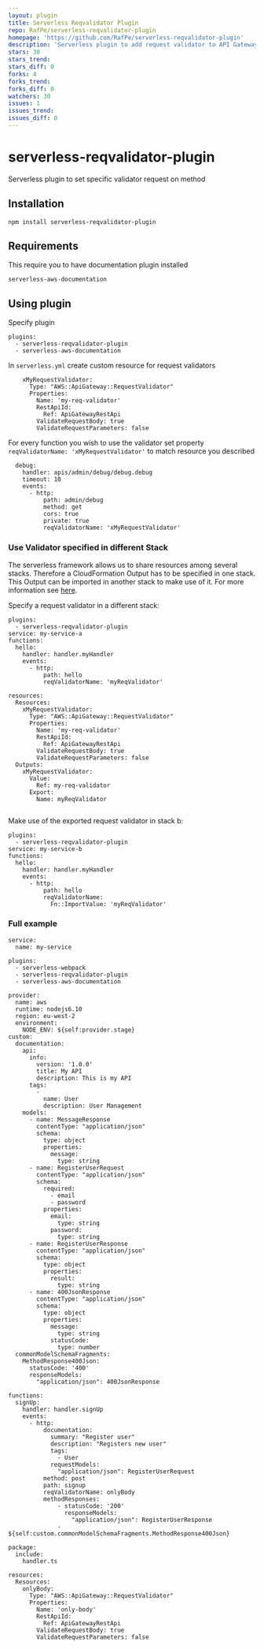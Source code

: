 ```yaml
---
layout: plugin
title: Serverless Reqvalidator Plugin
repo: RafPe/serverless-reqvalidator-plugin
homepage: 'https://github.com/RafPe/serverless-reqvalidator-plugin'
description: 'Serverless plugin to add request validator to API Gateway methods'
stars: 30
stars_trend: 
stars_diff: 0
forks: 4
forks_trend: 
forks_diff: 0
watchers: 30
issues: 1
issues_trend: 
issues_diff: 0
---
```



# serverless-reqvalidator-plugin
Serverless plugin to set specific validator request on method

## Installation 
```
npm install serverless-reqvalidator-plugin
```

## Requirements
This require you to have documentation plugin installed
```
serverless-aws-documentation
```


## Using plugin
Specify plugin 
```
plugins:
  - serverless-reqvalidator-plugin
  - serverless-aws-documentation
```


In `serverless.yml` create custom resource for request validators 

```
    xMyRequestValidator:  
      Type: "AWS::ApiGateway::RequestValidator"
      Properties:
        Name: 'my-req-validator'
        RestApiId: 
          Ref: ApiGatewayRestApi
        ValidateRequestBody: true
        ValidateRequestParameters: false  
```

For every function you wish to use the validator set property `reqValidatorName: 'xMyRequestValidator'` to match resource you described 

```
  debug:
    handler: apis/admin/debug/debug.debug
    timeout: 10
    events:
      - http:
          path: admin/debug
          method: get
          cors: true
          private: true 
          reqValidatorName: 'xMyRequestValidator'
```

### Use Validator specified in different Stack
The serverless framework allows us to share resources among several stacks. Therefore a CloudFormation Output has to be specified in one stack. This Output can be imported in another stack to make use of it. For more information see
[here](https://serverless.com/framework/docs/providers/aws/guide/variables/#reference-cloudformation-outputs).

Specify a request validator in a different stack:

```
plugins:
  - serverless-reqvalidator-plugin
service: my-service-a
functions:
  hello:
    handler: handler.myHandler
    events:
      - http:
          path: hello
          reqValidatorName: 'myReqValidator'

resources:
  Resources:
    xMyRequestValidator:
      Type: "AWS::ApiGateway::RequestValidator"
      Properties:
        Name: 'my-req-validator'
        RestApiId: 
          Ref: ApiGatewayRestApi
        ValidateRequestBody: true
        ValidateRequestParameters: false
  Outputs:
    xMyRequestValidator:
      Value:
        Ref: my-req-validator
      Export:
        Name: myReqValidator


```

Make use of the exported request validator in stack b:
```
plugins:
  - serverless-reqvalidator-plugin
service: my-service-b
functions:
  hello:
    handler: handler.myHandler
    events:
      - http:
          path: hello
          reqValidatorName:
            Fn::ImportValue: 'myReqValidator'
```

### Full example 
```
service:
  name: my-service

plugins:
  - serverless-webpack
  - serverless-reqvalidator-plugin
  - serverless-aws-documentation

provider:
  name: aws
  runtime: nodejs6.10
  region: eu-west-2
  environment:
    NODE_ENV: ${self:provider.stage}
custom:
  documentation:
    api:
      info:
        version: '1.0.0'
        title: My API
        description: This is my API
      tags:
        -
          name: User
          description: User Management
    models:
      - name: MessageResponse
        contentType: "application/json"
        schema:
          type: object
          properties:
            message:
              type: string
      - name: RegisterUserRequest
        contentType: "application/json"
        schema:
          required: 
            - email
            - password
          properties:
            email:
              type: string
            password:
              type: string
      - name: RegisterUserResponse
        contentType: "application/json"
        schema:
          type: object
          properties:
            result:
              type: string
      - name: 400JsonResponse
        contentType: "application/json"
        schema:
          type: object
          properties:
            message:
              type: string
            statusCode:
              type: number
  commonModelSchemaFragments:
    MethodResponse400Json:
      statusCode: '400'
      responseModels:
        "application/json": 400JsonResponse

functions:
  signUp:
    handler: handler.signUp
    events:
      - http:
          documentation:
            summary: "Register user"
            description: "Registers new user"
            tags:
              - User
            requestModels:
              "application/json": RegisterUserRequest
          method: post
          path: signup
          reqValidatorName: onlyBody
          methodResponses:
              - statusCode: '200'
                responseModels:
                  "application/json": RegisterUserResponse
              - ${self:custom.commonModelSchemaFragments.MethodResponse400Json}

package:
  include:
    handler.ts

resources:
  Resources:
    onlyBody:  
      Type: "AWS::ApiGateway::RequestValidator"
      Properties:
        Name: 'only-body'
        RestApiId: 
          Ref: ApiGatewayRestApi
        ValidateRequestBody: true
        ValidateRequestParameters: false
```
